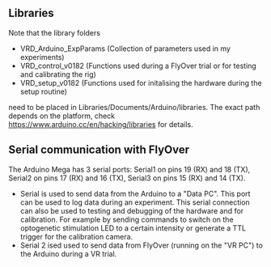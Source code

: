 ## Libraries
Note that the library folders
- VRD_Arduino_ExpParams (Collection of parameters used in my experiments)
- VRD_control_v0182 (Functions used during a FlyOver trial or for testing and calibrating the rig)
- VRD_setup_v0182 (Functions used for initalising the hardware during the setup routine)

need to be placed in Libraries/Documents/Arduino/libraries. The exact path depends on the platform, check https://www.arduino.cc/en/hacking/libraries for details.

## Serial communication with FlyOver
The Arduino Mega has 3 serial ports: Serial1 on pins 19 (RX) and 18 (TX), Serial2 on pins 17 (RX) and 16 (TX), Serial3 on pins 15 (RX) and 14 (TX).

- Serial is used to send data from the Arduino to a "Data PC". This port can be used to log data during an experiment. This serial connection can also be used to testing and debugging of the hardware and for calibration. For example by sending commands to switch on the optogenetic stimulation LED to a certain intensity or generate a TTL trigger for the calibration camera.
- Serial 2 ised used to send data from FlyOver (running on the "VR PC") to the Arduino during a VR trial.

